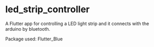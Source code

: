 # led_strip_controller

A Flutter app for controlling a LED light strip and it connects with the arduino by bluetooth.

Package used: Flutter_Blue
